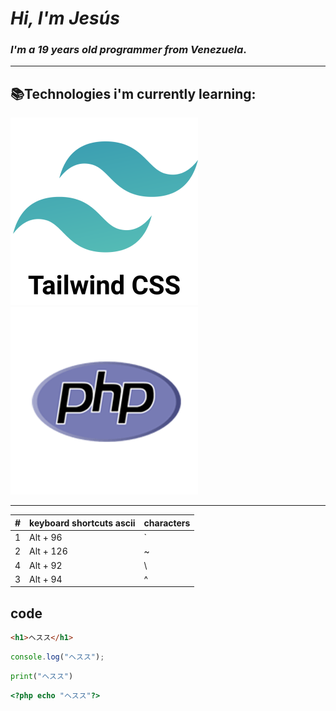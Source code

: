 # *Hi, I'm Jesús* 
### *I'm a 19 years old programmer from **Venezuela***.

---

## 📚Technologies i'm currently learning:

![TailwindCss](./img/tailwind.png "Bootstrap is easier :(")
![PHP](./img/php.png "I hate you PHP")

---

| # | keyboard shortcuts ascii | characters |
| - | ------------------------ | ---------- |
| 1 | Alt + 96                 | `          |
| 2 | Alt + 126                | ~          |
| 4 | Alt + 92                 | \          |
| 3 | Alt + 94                 | ^          |

## code

~~~HTML
<h1>ヘスス</h1>
~~~

~~~JavaScript
console.log("ヘスス");
~~~

~~~Python
print("ヘスス")
~~~

~~~PHP
<?php echo "ヘスス"?>
~~~





